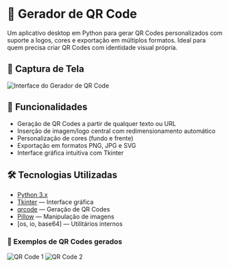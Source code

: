 # 🎯 Gerador de QR Code

Um aplicativo desktop em Python para gerar QR Codes personalizados com suporte a logos, cores e exportação em múltiplos formatos. Ideal para quem precisa criar QR Codes com identidade visual própria.

## 📸 Captura de Tela

![Interface do Gerador de QR Code](caminho/para/imagem.png)

## 🚀 Funcionalidades

- Geração de QR Codes a partir de qualquer texto ou URL
- Inserção de imagem/logo central com redimensionamento automático
- Personalização de cores (fundo e frente)
- Exportação em formatos PNG, JPG e SVG
- Interface gráfica intuitiva com Tkinter

## 🛠️ Tecnologias Utilizadas

- [Python 3.x](https://www.python.org/)
- [Tkinter](https://docs.python.org/3/library/tkinter.html) — Interface gráfica
- [qrcode](https://pypi.org/project/qrcode/) — Geração de QR Codes
- [Pillow](https://pypi.org/project/Pillow/) — Manipulação de imagens
- [os, io, base64] — Utilitários internos

### 🎯 Exemplos de QR Codes gerados

![QR Code 1](assets/test.png)
![QR Code 2](assets/test2.png)

